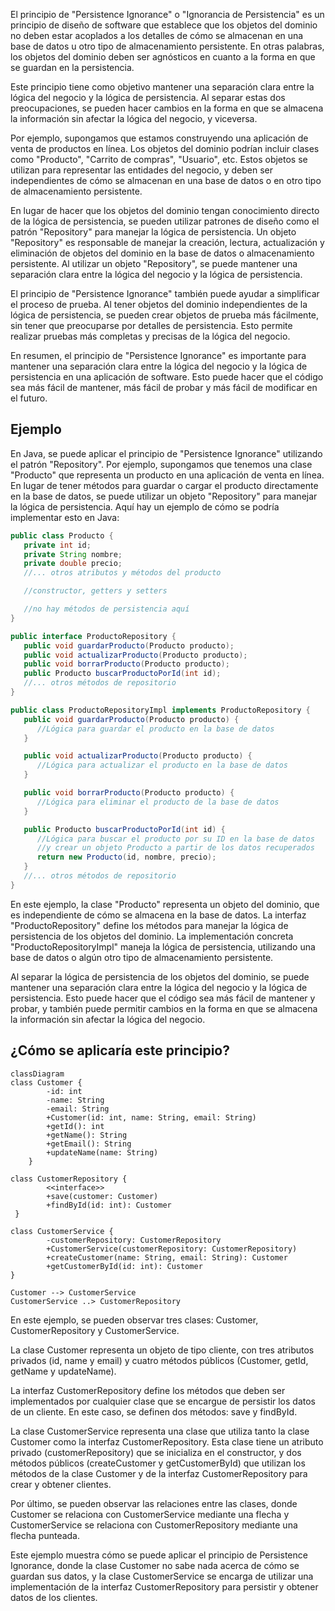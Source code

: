 El principio de "Persistence Ignorance" o "Ignorancia de Persistencia" es un principio de diseño de software que establece que los objetos del dominio no deben estar acoplados a los detalles de cómo se almacenan en una base de datos u otro tipo de almacenamiento persistente. En otras palabras, los objetos del dominio deben ser agnósticos en cuanto a la forma en que se guardan en la persistencia.

Este principio tiene como objetivo mantener una separación clara entre la lógica del negocio y la lógica de persistencia. Al separar estas dos preocupaciones, se pueden hacer cambios en la forma en que se almacena la información sin afectar la lógica del negocio, y viceversa.

Por ejemplo, supongamos que estamos construyendo una aplicación de venta de productos en línea. Los objetos del dominio podrían incluir clases como "Producto", "Carrito de compras", "Usuario", etc. Estos objetos se utilizan para representar las entidades del negocio, y deben ser independientes de cómo se almacenan en una base de datos o en otro tipo de almacenamiento persistente.

En lugar de hacer que los objetos del dominio tengan conocimiento directo de la lógica de persistencia, se pueden utilizar patrones de diseño como el patrón "Repository" para manejar la lógica de persistencia. Un objeto "Repository" es responsable de manejar la creación, lectura, actualización y eliminación de objetos del dominio en la base de datos o almacenamiento persistente. Al utilizar un objeto "Repository", se puede mantener una separación clara entre la lógica del negocio y la lógica de persistencia.

El principio de "Persistence Ignorance" también puede ayudar a simplificar el proceso de prueba. Al tener objetos del dominio independientes de la lógica de persistencia, se pueden crear objetos de prueba más fácilmente, sin tener que preocuparse por detalles de persistencia. Esto permite realizar pruebas más completas y precisas de la lógica del negocio.

En resumen, el principio de "Persistence Ignorance" es importante para mantener una separación clara entre la lógica del negocio y la lógica de persistencia en una aplicación de software. Esto puede hacer que el código sea más fácil de mantener, más fácil de probar y más fácil de modificar en el futuro.

## Ejemplo

En Java, se puede aplicar el principio de "Persistence Ignorance" utilizando el patrón "Repository". Por ejemplo, supongamos que tenemos una clase "Producto" que representa un producto en una aplicación de venta en línea. En lugar de tener métodos para guardar o cargar el producto directamente en la base de datos, se puede utilizar un objeto "Repository" para manejar la lógica de persistencia. Aquí hay un ejemplo de cómo se podría implementar esto en Java:

``` java
public class Producto {
   private int id;
   private String nombre;
   private double precio;
   //... otros atributos y métodos del producto

   //constructor, getters y setters

   //no hay métodos de persistencia aquí
}

public interface ProductoRepository {
   public void guardarProducto(Producto producto);
   public void actualizarProducto(Producto producto);
   public void borrarProducto(Producto producto);
   public Producto buscarProductoPorId(int id);
   //... otros métodos de repositorio
}

public class ProductoRepositoryImpl implements ProductoRepository {
   public void guardarProducto(Producto producto) {
      //Lógica para guardar el producto en la base de datos
   }

   public void actualizarProducto(Producto producto) {
      //Lógica para actualizar el producto en la base de datos
   }

   public void borrarProducto(Producto producto) {
      //Lógica para eliminar el producto de la base de datos
   }

   public Producto buscarProductoPorId(int id) {
      //Lógica para buscar el producto por su ID en la base de datos
      //y crear un objeto Producto a partir de los datos recuperados
      return new Producto(id, nombre, precio);
   }
   //... otros métodos de repositorio
}

``` 

En este ejemplo, la clase "Producto" representa un objeto del dominio, que es independiente de cómo se almacena en la base de datos. La interfaz "ProductoRepository" define los métodos para manejar la lógica de persistencia de los objetos del dominio. La implementación concreta "ProductoRepositoryImpl" maneja la lógica de persistencia, utilizando una base de datos o algún otro tipo de almacenamiento persistente.

Al separar la lógica de persistencia de los objetos del dominio, se puede mantener una separación clara entre la lógica del negocio y la lógica de persistencia. Esto puede hacer que el código sea más fácil de mantener y probar, y también puede permitir cambios en la forma en que se almacena la información sin afectar la lógica del negocio.

## ¿Cómo se aplicaría este principio?

``` mermaid
classDiagram
class Customer {
        -id: int
        -name: String
        -email: String
        +Customer(id: int, name: String, email: String)
        +getId(): int
        +getName(): String
        +getEmail(): String
        +updateName(name: String)
    }
    
class CustomerRepository {
        <<interface>>
        +save(customer: Customer)
        +findById(id: int): Customer
 }
    
class CustomerService {
        -customerRepository: CustomerRepository
        +CustomerService(customerRepository: CustomerRepository)
        +createCustomer(name: String, email: String): Customer
        +getCustomerById(id: int): Customer
}
    
Customer --> CustomerService
CustomerService ..> CustomerRepository
```
En este ejemplo, se pueden observar tres clases: Customer, CustomerRepository y CustomerService.

La clase Customer representa un objeto de tipo cliente, con tres atributos privados (id, name y email) y cuatro métodos públicos (Customer, getId, getName y updateName).

La interfaz CustomerRepository define los métodos que deben ser implementados por cualquier clase que se encargue de persistir los datos de un cliente. En este caso, se definen dos métodos: save y findById.

La clase CustomerService representa una clase que utiliza tanto la clase Customer como la interfaz CustomerRepository. Esta clase tiene un atributo privado (customerRepository) que se inicializa en el constructor, y dos métodos públicos (createCustomer y getCustomerById) que utilizan los métodos de la clase Customer y de la interfaz CustomerRepository para crear y obtener clientes.

Por último, se pueden observar las relaciones entre las clases, donde Customer se relaciona con CustomerService mediante una flecha y CustomerService se relaciona con CustomerRepository mediante una flecha punteada.

Este ejemplo muestra cómo se puede aplicar el principio de Persistence Ignorance, donde la clase Customer no sabe nada acerca de cómo se guardan sus datos, y la clase CustomerService se encarga de utilizar una implementación de la interfaz CustomerRepository para persistir y obtener datos de los clientes.